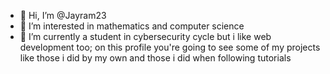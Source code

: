 - 👋 Hi, I’m @Jayram23
- 👀 I’m interested in mathematics and computer science
- 🌱 I’m currently a student in cybersecurity cycle but i like web development too; on this profile you're going to see some of my projects like those i did by my own and those i did when          following tutorials
  

<!---
Jayram23/Jayram23 is a ✨ special ✨ repository because its `README.md` (this file) appears on your GitHub profile.
You can click the Preview link to take a look at your changes.
--->
